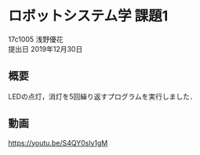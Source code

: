 # ロボットシステム学 課題1
17c1005 浅野優花  
提出日 2019年12月30日

## 概要
LEDの点灯，消灯を5回繰り返すプログラムを実行しました．

## 動画
https://youtu.be/S4QY0sly1gM
